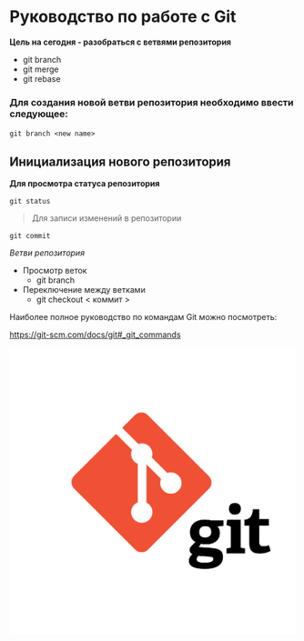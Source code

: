 # Руководство по работе с Git

**Цель на сегодня - разобраться с ветвями репозитория**

- git branch
- git merge
- git rebase

### Для создания новой ветви репозитория необходимо ввести следующее:
```
git branch <new name>
```

## Инициализация нового репозитория



**Для просмотра статуса репозитория**

```
git status
```

>Для записи изменений в репозитории

```
git commit
```
*Ветви репозитория*

- Просмотр веток
    - git branch
- Переключение между ветками
    - git checkout < коммит >

Наиболее полное руководство по командам Git можно посмотреть:

<https://git-scm.com/docs/git#_git_commands>

![git logo](/git_logo.png)


